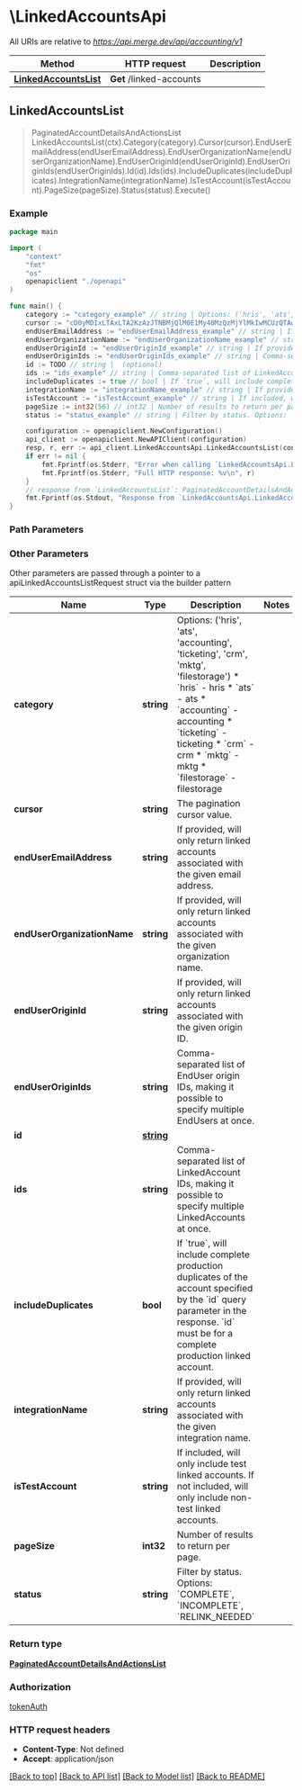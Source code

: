 # \LinkedAccountsApi

All URIs are relative to *https://api.merge.dev/api/accounting/v1*

Method | HTTP request | Description
------------- | ------------- | -------------
[**LinkedAccountsList**](LinkedAccountsApi.md#LinkedAccountsList) | **Get** /linked-accounts | 



## LinkedAccountsList

> PaginatedAccountDetailsAndActionsList LinkedAccountsList(ctx).Category(category).Cursor(cursor).EndUserEmailAddress(endUserEmailAddress).EndUserOrganizationName(endUserOrganizationName).EndUserOriginId(endUserOriginId).EndUserOriginIds(endUserOriginIds).Id(id).Ids(ids).IncludeDuplicates(includeDuplicates).IntegrationName(integrationName).IsTestAccount(isTestAccount).PageSize(pageSize).Status(status).Execute()





### Example

```go
package main

import (
    "context"
    "fmt"
    "os"
    openapiclient "./openapi"
)

func main() {
    category := "category_example" // string | Options: ('hris', 'ats', 'accounting', 'ticketing', 'crm', 'mktg', 'filestorage')  * `hris` - hris * `ats` - ats * `accounting` - accounting * `ticketing` - ticketing * `crm` - crm * `mktg` - mktg * `filestorage` - filestorage (optional)
    cursor := "cD0yMDIxLTAxLTA2KzAzJTNBMjQlM0E1My40MzQzMjYlMkIwMCUzQTAw" // string | The pagination cursor value. (optional)
    endUserEmailAddress := "endUserEmailAddress_example" // string | If provided, will only return linked accounts associated with the given email address. (optional)
    endUserOrganizationName := "endUserOrganizationName_example" // string | If provided, will only return linked accounts associated with the given organization name. (optional)
    endUserOriginId := "endUserOriginId_example" // string | If provided, will only return linked accounts associated with the given origin ID. (optional)
    endUserOriginIds := "endUserOriginIds_example" // string | Comma-separated list of EndUser origin IDs, making it possible to specify multiple EndUsers at once. (optional)
    id := TODO // string |  (optional)
    ids := "ids_example" // string | Comma-separated list of LinkedAccount IDs, making it possible to specify multiple LinkedAccounts at once. (optional)
    includeDuplicates := true // bool | If `true`, will include complete production duplicates of the account specified by the `id` query parameter in the response. `id` must be for a complete production linked account. (optional)
    integrationName := "integrationName_example" // string | If provided, will only return linked accounts associated with the given integration name. (optional)
    isTestAccount := "isTestAccount_example" // string | If included, will only include test linked accounts. If not included, will only include non-test linked accounts. (optional)
    pageSize := int32(56) // int32 | Number of results to return per page. (optional)
    status := "status_example" // string | Filter by status. Options: `COMPLETE`, `INCOMPLETE`, `RELINK_NEEDED` (optional)

    configuration := openapiclient.NewConfiguration()
    api_client := openapiclient.NewAPIClient(configuration)
    resp, r, err := api_client.LinkedAccountsApi.LinkedAccountsList(context.Background()).Category(category).Cursor(cursor).EndUserEmailAddress(endUserEmailAddress).EndUserOrganizationName(endUserOrganizationName).EndUserOriginId(endUserOriginId).EndUserOriginIds(endUserOriginIds).Id(id).Ids(ids).IncludeDuplicates(includeDuplicates).IntegrationName(integrationName).IsTestAccount(isTestAccount).PageSize(pageSize).Status(status).Execute()
    if err != nil {
        fmt.Fprintf(os.Stderr, "Error when calling `LinkedAccountsApi.LinkedAccountsList``: %v\n", err)
        fmt.Fprintf(os.Stderr, "Full HTTP response: %v\n", r)
    }
    // response from `LinkedAccountsList`: PaginatedAccountDetailsAndActionsList
    fmt.Fprintf(os.Stdout, "Response from `LinkedAccountsApi.LinkedAccountsList`: %v\n", resp)
}
```

### Path Parameters



### Other Parameters

Other parameters are passed through a pointer to a apiLinkedAccountsListRequest struct via the builder pattern


Name | Type | Description  | Notes
------------- | ------------- | ------------- | -------------
 **category** | **string** | Options: (&#39;hris&#39;, &#39;ats&#39;, &#39;accounting&#39;, &#39;ticketing&#39;, &#39;crm&#39;, &#39;mktg&#39;, &#39;filestorage&#39;)  * &#x60;hris&#x60; - hris * &#x60;ats&#x60; - ats * &#x60;accounting&#x60; - accounting * &#x60;ticketing&#x60; - ticketing * &#x60;crm&#x60; - crm * &#x60;mktg&#x60; - mktg * &#x60;filestorage&#x60; - filestorage | 
 **cursor** | **string** | The pagination cursor value. | 
 **endUserEmailAddress** | **string** | If provided, will only return linked accounts associated with the given email address. | 
 **endUserOrganizationName** | **string** | If provided, will only return linked accounts associated with the given organization name. | 
 **endUserOriginId** | **string** | If provided, will only return linked accounts associated with the given origin ID. | 
 **endUserOriginIds** | **string** | Comma-separated list of EndUser origin IDs, making it possible to specify multiple EndUsers at once. | 
 **id** | [**string**](string.md) |  | 
 **ids** | **string** | Comma-separated list of LinkedAccount IDs, making it possible to specify multiple LinkedAccounts at once. | 
 **includeDuplicates** | **bool** | If &#x60;true&#x60;, will include complete production duplicates of the account specified by the &#x60;id&#x60; query parameter in the response. &#x60;id&#x60; must be for a complete production linked account. | 
 **integrationName** | **string** | If provided, will only return linked accounts associated with the given integration name. | 
 **isTestAccount** | **string** | If included, will only include test linked accounts. If not included, will only include non-test linked accounts. | 
 **pageSize** | **int32** | Number of results to return per page. | 
 **status** | **string** | Filter by status. Options: &#x60;COMPLETE&#x60;, &#x60;INCOMPLETE&#x60;, &#x60;RELINK_NEEDED&#x60; | 

### Return type

[**PaginatedAccountDetailsAndActionsList**](PaginatedAccountDetailsAndActionsList.md)

### Authorization

[tokenAuth](../README.md#tokenAuth)

### HTTP request headers

- **Content-Type**: Not defined
- **Accept**: application/json

[[Back to top]](#) [[Back to API list]](../README.md#documentation-for-api-endpoints)
[[Back to Model list]](../README.md#documentation-for-models)
[[Back to README]](../README.md)


